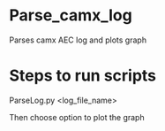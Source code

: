 # Parse_camx_log
Parses camx AEC log and plots graph

# Steps to run scripts
ParseLog.py <log_file_name>

Then choose option to plot the graph
